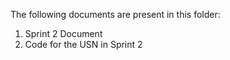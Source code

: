 The following documents are present in this folder:
  1. Sprint 2 Document
  2. Code for the USN in Sprint 2

